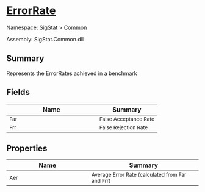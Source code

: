 # [ErrorRate](./ErrorRate.md)

Namespace: [SigStat]() > [Common](./README.md)

Assembly: SigStat.Common.dll

## Summary
Represents the ErrorRates achieved in a benchmark

## Fields

| Name | Summary | 
| --- | --- | 
| <sub>Far</sub><img style="cursor:not-allowed;" width=200/>| <sub>False Acceptance Rate</sub>| <br>
| <sub>Frr</sub><img style="cursor:not-allowed;" width=200/>| <sub>False Rejection Rate</sub>| <br>


## Properties

| Name | Summary | 
| --- | --- | 
| <sub>Aer</sub><img style="cursor:not-allowed;" width=200/>| <sub>Average Error Rate (calculated from Far and Frr)</sub>| <br>


